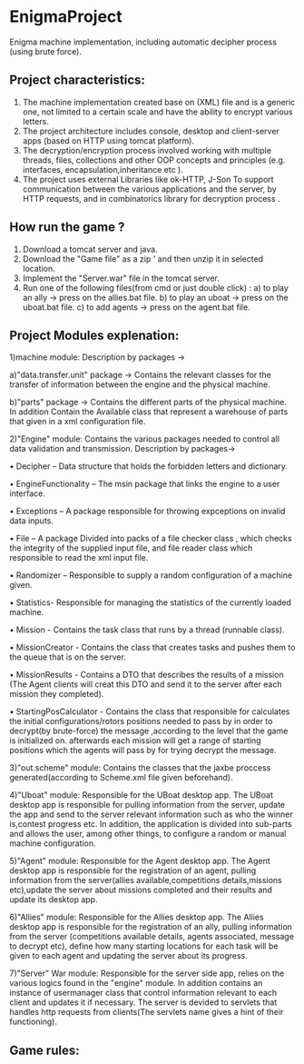 # EnigmaProject
Enigma machine implementation, including automatic decipher process (using brute force).

Project characteristics: 
--------------------------------------------------------------------------------------------------------------------------------------------------------------------
1) The machine implementation created base on (XML) file and is a generic one, not limited to a certain scale and have the ability to encrypt various letters.
2) The project architecture includes console, desktop and client-server apps (based on HTTP using tomcat platform).
3) The decryption/encryption process involved working with multiple threads, files, collections and other OOP concepts and principles
   (e.g. interfaces, encapsulation,inheritance etc ).
4) The project uses external Libraries like ok-HTTP, J-Son To support communication between the various applications and the server, by HTTP requests,
   and in combinatorics library for decryption process .
   
How run the game ? 
--------------------------------------------------------------------------------------------------------------------------------------------------------------------
1) Download a tomcat server and java.
2) Download the "Game file" as a zip ' and then unzip it in selected location.
3) Implement the "Server.war" file in the tomcat server. 
4) Run one of the following files(from cmd or just double click) : 
  a) to play an ally -> press on the allies.bat file. 
  b) to play an uboat -> press on the uboat.bat file.
  c) to add agents -> press on the agent.bat file.
 
Project Modules explenation: 
--------------------------------------------------------------------------------------------------------------------------------------------------------------------

1)machine module: Description by packages ->

   a)"data.transfer.unit" package -> Contains the relevant classes for the transfer of information between the engine and the physical machine.
   
   b)"parts" package -> Contains the different parts of the physical machine. In addition Contain the Available class that represent a warehouse of parts that given          in a xml configuration file.  
   
   
2)"Engine" module: Contains the various packages needed to control all data validation and transmission. Description by packages->

   •	Decipher – Data structure that holds the forbidden letters and dictionary.
   
   •	EngineFunctionality – The msin package that links the engine to a user interface.
   
   •	Exceptions – A package responsible for throwing expceptions on invalid data inputs.
   
   •	File – A package Divided into packs of a file checker class , which checks the integrity of the supplied input file, and file reader class which responsible           to read the xml input file.
   
   •	Randomizer – Responsible to supply a random configuration of a machine given.
   
   •	Statistics- Responsible for managing the statistics of the currently loaded machine.
   
   •	Mission - Contains the task class that runs by a thread (runnable class).
   
   •	MissionCreator - Contains the class that creates tasks and pushes them to the queue that is on the server.
   
   •	MissionResults - Contains a DTO that describes the results of a mission (The Agent clients will creat this DTO and send it to the server after each mission 
         they completed).  
         
   •	StartingPosCalculator - Contains the class that responsible for calculates the initial configurations/rotors positions needed to pass by in order to                    decrypt(by brute-force) the message ,according to the level that the game is initialized on. afterwards each mission will get a range of starting positions            which the agents will pass by for trying decrypt the message.
   
3)"out.scheme" module: Contains the classes that the jaxbe proccess generated(according to Scheme.xml file given beforehand).

4)"Uboat" module: Responsible for the UBoat desktop app. The UBoat desktop app  is responsible for pulling information from the server, update the app and   send to the server relevant information such as who the winner is,contest progress etc. In addition, the application is divided into sub-parts and allows the user,     among other things, to configure a random or manual machine configuration.

5)"Agent" module: Responsible for the Agent desktop app. The Agent desktop app is responsible for the registration of an agent, pulling information from the server(allies available,competitions details,missions etc),update the server about missions completed and their results and update its desktop app.

6)"Allies" module: Responsible for the Allies desktop app. The Allies desktop app is responsible for the registration of an ally, pulling information from the server
(competitions available details, agents associated, message to decrypt etc), define how many starting locations for each task will be given to each agent and         updating the server about its progress. 

7)"Server" War module: Responsible for the server side app, relies on the various logics found in the "engine" module. In addition contains an instance of usermanager class that control information relevant to each client and updates it if necessary. The server is devided to servlets that handles http requests from clients(The servlets name gives a hint of their functioning).  


Game rules:
--------------------------------------------------------------------------------------------------------------------------------------------------------------------
 
 
